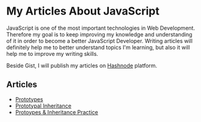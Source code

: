 # My Articles About JavaScript

JavaScript is one of the most important technologies in Web Development. Therefore my goal is to keep improving my knowledge and understanding of it in order to become a better JavaScript Developer. Writing articles will definitely help me to better understand topics I'm learning, but also it will help me to improve my writing skills.

Beside Gist, I will publish my articles on [Hashnode](https://amertricic.hashnode.dev/) platform.

## Articles
- [Prototypes](https://gist.github.com/amerrika/6e94e272ab8b4eed09cab51024aa84e0)
- [Prototypal Inheritance](https://gist.github.com/amerrika/34e9f99b4d6a0c37572e9644b6a5e48b)
- [Protoypes & Inheritance Practice](https://gist.github.com/amerrika/924f3451ff3021d8960731c908c70e71)
